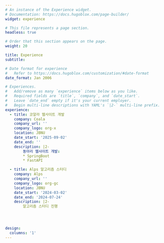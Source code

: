 ```yaml
---
# An instance of the Experience widget.
# Documentation: https://docs.hugoblox.com/page-builder/
widget: experience

# This file represents a page section.
headless: true

# Order that this section appears on the page.
weight: 20

title: Experience
subtitle:

# Date format for experience
#   Refer to https://docs.hugoblox.com/customization/#date-format
date_format: Jan 2006

# Experiences.
#   Add/remove as many `experience` items below as you like.
#   Required fields are `title`, `company`, and `date_start`.
#   Leave `date_end` empty if it's your current employer.
#   Begin multi-line descriptions with YAML's `|2-` multi-line prefix.
experience:
  - title: 코알라 웹사이트 개발
    company: Coala
    company_url: ''
    company_logo: org-x
    location: JBNU
    date_start: '2025-09-02'
    date_end: ''
    description: |2-
        동아리 웹사이트 개발:
        * SpringBoot
        * FastAPI

  - title: Alps 알고리즘 스터디
    company: Alps
    company_url: ''
    company_logo: org-gc
    location: JBNU
    date_start: '2024-03-02'
    date_end: '2024-07-24'
    description: |2-
        알고리즘 스터디 진행




design:
  columns: '1'
---
```

